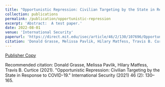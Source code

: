 ```yaml
---
title: "Opportunistic Repression: Civilian Targeting by the State in Response to COVID-19"
collection: publications
permalink: /publication/opportunistic-repression
excerpt: 'Abstract:  A test paper.' 
date: 2022-08-01
venue: 'International Security'
paperurl: 'https://direct.mit.edu/isec/article/46/2/130/107696/Opportunistic-Repression-Civilian-Targeting-by-the'
citation: 'Donald Grasse, Melissa Pavlik, Hilary Matfess, Travis B. Curtice (2021). "Opportunistic Repression: Civilian Targeting by the State in Response to COVID-19." International Security (2021) 46 (2): 130–165.'
---
```


[Publisher Copy](https://direct.mit.edu/isec/article/46/2/130/107696/Opportunistic-Repression-Civilian-Targeting-by-the)

Recommended citation: Donald Grasse, Melissa Pavlik, Hilary Matfess, Travis B. Curtice (2021). "Opportunistic Repression: Civilian Targeting by the State in Response to COVID-19." International Security (2021) 46 (2): 130–165.

